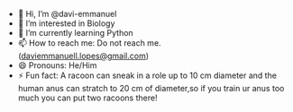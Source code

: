 - 👋 Hi, I’m @davi-emmanuel
- 👀 I’m interested in Biology
- 🌱 I’m currently learning Python
- 📫 How to reach me: Do not reach me. (daviemmanuell.lopes@gmail.com)
- 😄 Pronouns: He/Him
- ⚡ Fun fact: A racoon can sneak in a role up to 10 cm diameter and the human anus can stratch to 20 cm of diameter,so if you train ur anus too much you can put two racoons there!

<!---
davi-emmanuel/davi-emmanuel is a ✨ special ✨ repository because its `README.md` (this file) appears on your GitHub profile.
You can click the Preview link to take a look at your changes.
--->
